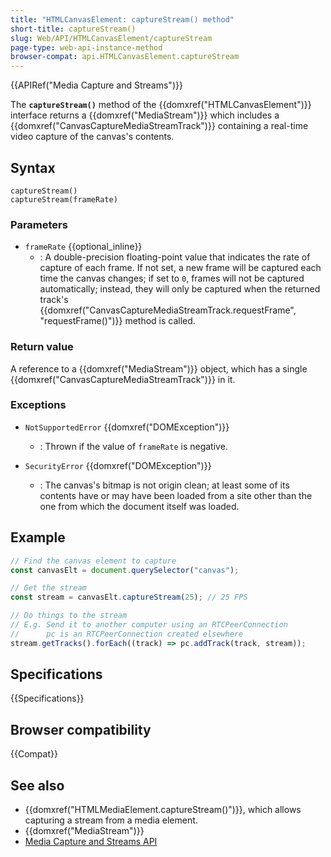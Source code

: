 ```yaml
---
title: "HTMLCanvasElement: captureStream() method"
short-title: captureStream()
slug: Web/API/HTMLCanvasElement/captureStream
page-type: web-api-instance-method
browser-compat: api.HTMLCanvasElement.captureStream
---
```


{{APIRef("Media Capture and Streams")}}

The **`captureStream()`** method of the {{domxref("HTMLCanvasElement")}} interface returns a {{domxref("MediaStream")}}
which includes a {{domxref("CanvasCaptureMediaStreamTrack")}} containing a real-time video capture of the canvas's contents.

## Syntax

```js-nolint
captureStream()
captureStream(frameRate)
```

### Parameters

- `frameRate` {{optional_inline}}
  - : A double-precision floating-point value that indicates the rate of capture of each
    frame. If not set, a new frame will be captured each time the canvas changes; if set
    to `0`, frames will not be captured automatically; instead, they will only
    be captured when the returned track's
    {{domxref("CanvasCaptureMediaStreamTrack.requestFrame", "requestFrame()")}} method is
    called.

### Return value

A reference to a {{domxref("MediaStream")}} object, which has a single
{{domxref("CanvasCaptureMediaStreamTrack")}} in it.

### Exceptions

- `NotSupportedError` {{domxref("DOMException")}}

  - : Thrown if the value of `frameRate` is negative.

- `SecurityError` {{domxref("DOMException")}}
  - : The canvas's bitmap is not origin clean;
    at least some of its contents have or may have been loaded from a site other than the one from which the document itself was loaded.

## Example

```js
// Find the canvas element to capture
const canvasElt = document.querySelector("canvas");

// Get the stream
const stream = canvasElt.captureStream(25); // 25 FPS

// Do things to the stream
// E.g. Send it to another computer using an RTCPeerConnection
//      pc is an RTCPeerConnection created elsewhere
stream.getTracks().forEach((track) => pc.addTrack(track, stream));
```

## Specifications

{{Specifications}}

## Browser compatibility

{{Compat}}

## See also

- {{domxref("HTMLMediaElement.captureStream()")}}, which allows capturing a stream
  from a media element.
- {{domxref("MediaStream")}}
- [Media Capture and Streams API](/en-US/docs/Web/API/Media_Capture_and_Streams_API)
